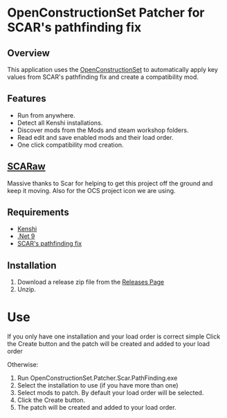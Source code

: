 # OpenConstructionSet Patcher for SCAR's pathfinding fix

## Overview
This application uses the [OpenConstructionSet](https://github.com/lmaydev/OpenConstructionSet) to automatically apply key values from SCAR's pathfinding fix and create a compatibility mod.

## Features

- Run from anywhere.
- Detect all Kenshi installations.
- Discover mods from the Mods and steam workshop folders.
- Read edit and save enabled mods and their load order.
- One click compatibility mod creation.

## [SCARaw](https://www.nexusmods.com/kenshi/users/16691049)
Massive thanks to Scar for helping to get this project off the ground and keep it moving.
Also for the OCS project icon we are using.

## Requirements

 - [Kenshi](https://lofigames.com/)
 - [.Net 9](https://dotnet.microsoft.com/en-us/download/dotnet/9.0/runtime)
 - [SCAR's pathfinding fix](https://www.nexusmods.com/kenshi/mods/602)

## Installation

 1. Download a release zip file from the [Releases Page](https://github.com/lmaydev/OpenConstructionSet.Patcher.Scar.PathFinding/releases)
 2. Unzip.

# Use

If you only have one installation and your load order is correct simple Click the Create button and the patch will be created and added to your load order

Otherwise:
1. Run OpenConstructionSet.Patcher.Scar.PathFinding.exe
2. Select the installation to use (if you have more than one)
3. Select mods to patch. By default your load order will be selected.
4. Click the Create button.
5. The patch will be created and added to your load order.
